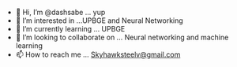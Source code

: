 - 👋 Hi, I’m @dashsabe ... yup
- 👀 I’m interested in ...UPBGE and Neural Networking
- 🌱 I’m currently learning ... UPBGE
- 💞️ I’m looking to collaborate on ... Neural networking and machine learning
- 📫 How to reach me ... Skyhawksteelv@gmail.com

<!---
dashsabe/dashsabe is a ✨ special ✨ repository because its `README.md` (this file) appears on your GitHub profile.
You can click the Preview link to take a look at your changes.
--->
